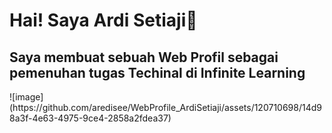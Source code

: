 <h1> Hai! Saya Ardi Setiaji👋</h1>
<h2> Saya membuat sebuah <b>Web Profil</b> sebagai pemenuhan tugas Techinal di Infinite Learning</h2>
![image](https://github.com/aredisee/WebProfile_ArdiSetiaji/assets/120710698/14d98a3f-4e63-4975-9ce4-2858a2fdea37)
